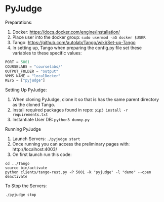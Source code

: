 # PyJudge

Preparations:

1. Docker: https://docs.docker.com/engine/installation/
2. Place user into the docker group:   ```sudo usermod -aG docker $USER ```
3. Tango: https://github.com/autolab/Tango/wiki/Set-up-Tango
4. In setting up, Tango when preparing the config.py file set these variables to these specific values: 
```python
PORT = 5001
COURSELABS = "courselabs/"
OUTPUT_FOLDER = "output"
VMMS_NAME = "localDocker"
KEYS = ["pyjudge"]
```

Setting Up PyJudge:

1. When cloning PyJudge, clone it so that is has the same parent directory as the cloned Tango. 
3. Install required packages found in repo:   ```pip3 install -r requirements.txt```
4. Instantiate User DB: ```python3 dummy.py```

Running PyJudge

1. Launch Servers: ```./pyjudge start```
2. Once running you can access the preliminary pages with: http://localhost:4003/
3. On first launch run this code:
```
cd ../Tango
source bin/activate
python clients/tango-rest.py -P 5001 -k "pyjudge" -l "demo" --open
deactivate
```

To Stop the Servers:

```./pyjudge stop```


